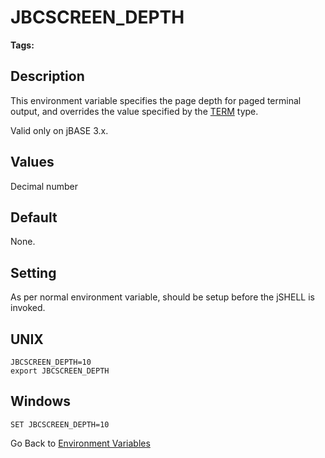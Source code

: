 # JBCSCREEN_DEPTH

<PageHeader />

**Tags:**
<badge text='terminal' vertical='middle' />
<badge text='environment variables' vertical='middle' />

## Description

This environment variable specifies the page depth for paged terminal output, and overrides the value specified by the [TERM](term) type.

Valid only on jBASE 3.x.

## Values

Decimal number

## Default

None.

## Setting

As per normal environment variable, should be setup before the jSHELL is invoked.

## UNIX

```
JBCSCREEN_DEPTH=10
export JBCSCREEN_DEPTH
```

## Windows

```
SET JBCSCREEN_DEPTH=10
```

Go Back to [Environment Variables](./../README.md)
